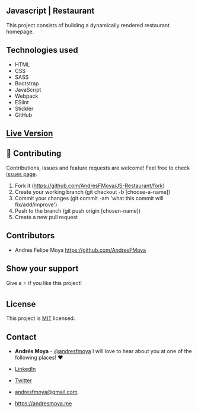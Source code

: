 ## Javascript | Restaurant
This project consists of building a dynamically rendered restaurant homepage.

## Technologies used

- HTML
- CSS
- SASS
- Bootstrap
- JavaScript
- Webpack
- ESlint
- Stickler
- GitHub

## [Live Version](https://js-restaurant-001.herokuapp.com/)

## 🤝 Contributing

Contributions, issues and feature requests are welcome! Feel free to check [issues page](https://github.com/AndresFMoya/JS-Restaurant/issues).

1. Fork it (https://github.com/AndresFMoya/JS-Restaurant/fork)
2. Create your working branch (git checkout -b [choose-a-name])
3. Commit your changes (git commit -am 'what this commit will fix/add/improve')
4. Push to the branch (git push origin [chosen-name])
5. Create a new pull request


## Contributors

- Andres Felipe Moya https://github.com/AndresFMoya

## Show your support

Give a ⭐️ if you like this project!


## License

This project is [MIT](https://github.com/AndresFMoya/JS-Restaurant/blob/develop/LICENSE) licensed.


## Contact
- **Andrés Moya** - [@andresfmoya](https://github.com/andresfmoya) I will love to hear about you at one of the following places! :heart:

- [LinkedIn](https://www.linkedin.com/in/andres-f-moya/)
- [Twitter](https://www.twitter.com/andmedev/) 
- <andresfmoya@gmail.com>.
- <https://andresmoya.me>
